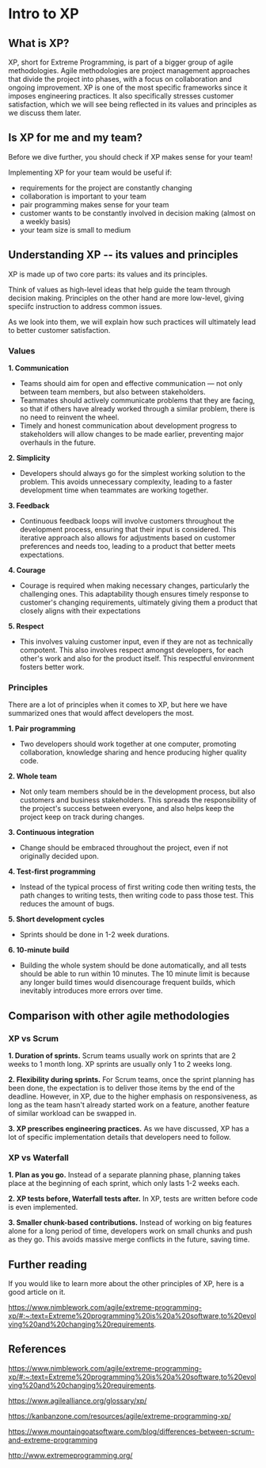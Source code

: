 # Intro to XP

## What is XP?
XP, short for Extreme Programming, is part of a bigger group of agile methodologies. Agile methodologies are project management approaches that divide the project into phases, with a focus on collaboration and ongoing improvement. XP is one of the most specific frameworks since it imposes engineering practices. It also specifically stresses customer satisfaction, which we will see being reflected in its values and principles as we discuss them later.

## Is XP for me and my team?

Before we dive further, you should check if XP makes sense for your team!

Implementing XP for your team would be useful if:
* requirements for the project are constantly changing
* collaboration is important to your team
* pair programming makes sense for your team
* customer wants to be constantly involved in decision making (almost on a weekly basis)
* your team size is small to medium


## Understanding XP -- its values and principles

XP is made up of two core parts: its values and its principles.

Think of values as high-level ideas that help guide the team through decision making. Principles on the other hand are more low-level, giving speciifc instruction to address common issues.

As we look into them, we will explain how such practices will ultimately lead to better customer satisfaction.

### Values
**1. Communication** 
* Teams should aim for open and effective communication — not only between team members, but also between stakeholders. 
* Teammates should actively communicate problems that they are facing, so that if others have already worked through a similar problem, there is no need to reinvent the wheel.
* Timely and honest communication about development progress to stakeholders will allow changes to be made earlier, preventing major overhauls in the future.

**2. Simplicity**
* Developers should always go for the simplest working solution to the problem. This avoids unnecessary complexity, leading to a faster development time when teammates are working together.

**3. Feedback**
* Continuous feedback loops will involve customers throughout the development process, ensuring that their input is considered. This iterative approach also allows for adjustments based on customer preferences and needs too, leading to a product that better meets expectations.

**4. Courage** 
* Courage is required when making necessary changes, particularly the challenging ones. This adaptability though ensures timely response to customer's changing requirements, ultimately giving them a product that closely aligns with their expectations

**5. Respect**
* This involves valuing customer input, even if they are not as technically compotent. This also involves respect amongst developers, for each other's work and also for the product itself. This respectful environment fosters better work.

### Principles

There are a lot of principles when it comes to XP, but here we have summarized ones that would affect developers the most.

**1. Pair programming**
* Two developers should work together at one computer, promoting collaboration, knowledge sharing and hence producing higher quality code.

**2. Whole team**
* Not only team members should be in the development process, but also customers and business stakeholders. This spreads the responsibility of the project's success between everyone, and also helps keep the project keep on track during changes.

**3. Continuous integration**
* Change should be embraced throughout the project, even if not originally decided upon.

**4. Test-first programming**
* Instead of the typical process of first writing code then writing tests, the path changes to writing tests, then writing code to pass those test. This reduces the amount of bugs.

**5. Short development cycles**
* Sprints should be done in 1-2 week durations.

**6. 10-minute build**
* Building the whole system should be done automatically, and all tests should be able to run within 10 minutes. The 10 minute limit is because any longer build times would disencourage frequent builds, which inevitably introduces more errors over time. 


## Comparison with other agile methodologies

### XP vs Scrum

**1. Duration of sprints.** Scrum teams usually work on sprints that are 2 weeks to 1 month long. XP sprints are usually only 1 to 2 weeks long.

**2. Flexibility during sprints.** For Scrum teams, once the sprint planning has been done, the expectation is to deliver those items by the end of the deadline. However, in XP, due to the higher emphasis on responsiveness, as long as the team hasn't already started work on a feature, another feature of similar workload can be swapped in.

**3. XP prescribes engineering practices.** As we have discussed, XP has a lot of specific implementation details that developers need to follow.

### XP vs Waterfall

**1. Plan as you go.** Instead of a separate planning phase, planning takes place at the beginning of each sprint, which only lasts 1-2 weeks each.

**2. XP tests before, Waterfall tests after.** In XP, tests are written before code is even implemented.

**3. Smaller chunk-based contributions.** Instead of working on big features alone for a long period of time, developers work on small chunks and push as they go. This avoids massive merge conflicts in the future, saving time.

## Further reading

If you would like to learn more about the other principles of XP, here is a good article on it.

https://www.nimblework.com/agile/extreme-programming-xp/#:~:text=Extreme%20programming%20is%20a%20software,to%20evolving%20and%20changing%20requirements.

## References
https://www.nimblework.com/agile/extreme-programming-xp/#:~:text=Extreme%20programming%20is%20a%20software,to%20evolving%20and%20changing%20requirements.

https://www.agilealliance.org/glossary/xp/

https://kanbanzone.com/resources/agile/extreme-programming-xp/

https://www.mountaingoatsoftware.com/blog/differences-between-scrum-and-extreme-programming

http://www.extremeprogramming.org/
